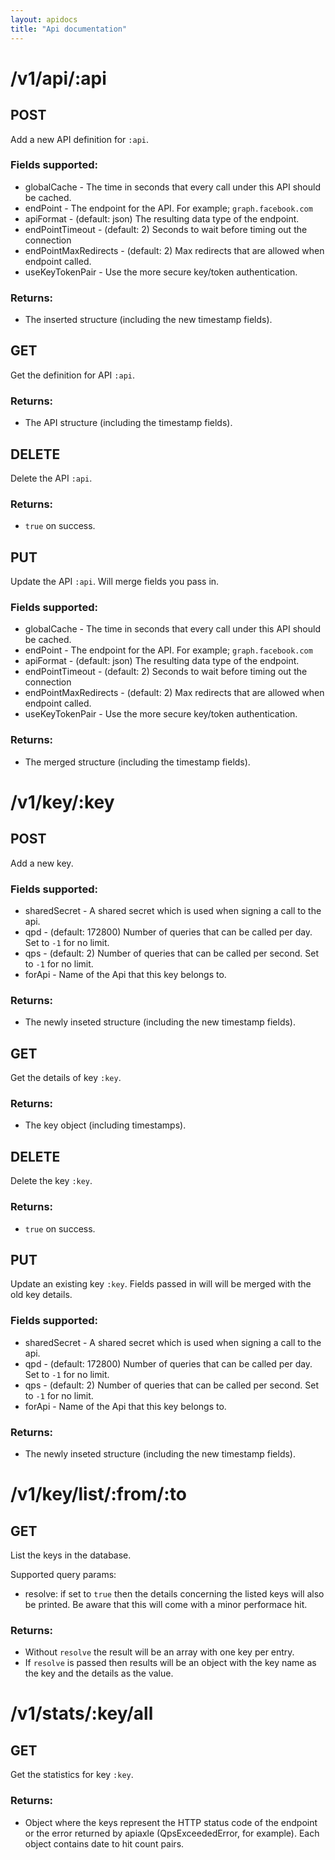 ```yaml
---
layout: apidocs
title: "Api documentation"
---
```


# /v1/api/:api
## POST

Add a new API definition for `:api`.

### Fields supported:

* globalCache - The time in seconds that every call under this API should be cached.
* endPoint - The endpoint for the API. For example; `graph.facebook.com`
* apiFormat - (default: json) The resulting data type of the endpoint.
* endPointTimeout - (default: 2) Seconds to wait before timing out the connection
* endPointMaxRedirects - (default: 2) Max redirects that are allowed when endpoint called.
* useKeyTokenPair - Use the more secure key/token authentication.

### Returns:

* The inserted structure (including the new timestamp fields).

## GET

Get the definition for API `:api`.

### Returns:

* The API structure (including the timestamp fields).

## DELETE

Delete the API `:api`.

### Returns:

* `true` on success.

## PUT

Update the API `:api`. Will merge fields you pass in.

### Fields supported:

* globalCache - The time in seconds that every call under this API should be cached.
* endPoint - The endpoint for the API. For example; `graph.facebook.com`
* apiFormat - (default: json) The resulting data type of the endpoint.
* endPointTimeout - (default: 2) Seconds to wait before timing out the connection
* endPointMaxRedirects - (default: 2) Max redirects that are allowed when endpoint called.
* useKeyTokenPair - Use the more secure key/token authentication.

### Returns:

* The merged structure (including the timestamp fields).

# /v1/key/:key
## POST

Add a new key.

### Fields supported:

* sharedSecret - A shared secret which is used when signing a call to the api.
* qpd - (default: 172800) Number of queries that can be called per day. Set to `-1` for no limit.
* qps - (default: 2) Number of queries that can be called per second. Set to `-1` for no limit.
* forApi - Name of the Api that this key belongs to.

### Returns:

* The newly inseted structure (including the new timestamp
  fields).

## GET

Get the details of key `:key`.

### Returns:

* The key object (including timestamps).

## DELETE

Delete the key `:key`.

### Returns:

* `true` on success.

## PUT

Update an existing key `:key`. Fields passed in will will be
merged with the old key details.

### Fields supported:

* sharedSecret - A shared secret which is used when signing a call to the api.
* qpd - (default: 172800) Number of queries that can be called per day. Set to `-1` for no limit.
* qps - (default: 2) Number of queries that can be called per second. Set to `-1` for no limit.
* forApi - Name of the Api that this key belongs to.

### Returns:

* The newly inseted structure (including the new timestamp
  fields).

# /v1/key/list/:from/:to
## GET

List the keys in the database.

Supported query params:

* resolve: if set to `true` then the details concerning the listed
  keys will also be printed. Be aware that this will come with a
  minor performace hit.

### Returns:

* Without `resolve` the result will be an array with one key per
  entry.
* If `resolve` is passed then results will be an object with the
  key name as the key and the details as the value.

# /v1/stats/:key/all
## GET

Get the statistics for key `:key`.

### Returns:

* Object where the keys represent the HTTP status code of the
  endpoint or the error returned by apiaxle (QpsExceededError, for
  example). Each object contains date to hit count pairs.

